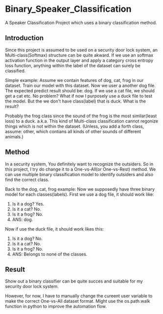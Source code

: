 # Binary_Speaker_Classification
A Speaker Classification Project which uses a binary classification method.

## Introduction
Since this project is assumed to be used on a security door lock system, an Multi-class(Softmax) structure can be quite akward.
If we use an softmax activation function in the output layer and apply a category cross entropy loss function, anything within the label of the dataset can surely be classified.

Simple example: 
Assume we contain features of dog, cat, frog in our dataset. Train our model with this dataset. Now we user a another dog file. The expected predict result should be: dog. If we use a cat file, we should get a cat etc. No problem?
What if now I purposely use a duck file to test the model. But the we don't have class(label) that is duck. What is the result?

Probably the frog class since the sound of the frog is the most similar(least loss) to a duck. a.k.a. This kind of Multi-class classification cannot regonize things which is not within the dataset.
(Unless, you add a forth class, assume: other, which contians all kinds of other sounds of different animals.)

## Method
In a security system, You definitely want to recognize the outsiders. So in this project, I try do change it to a One-vs-All(or One-vs-Rest) method.
We can use multiple binary classification model to identify outsiders and also find the correct class.

Back to the dog, cat, frog example:
Now we supposedly have three binary model for each classes(labels). First we use a dog file, it should work like:
1. Is it a dog? Yes.
2. Is it a cat? No.
3. Is it a frog? No. 
4. ANS: dog.

Now if use the duck file, it should work likes this:
1. Is it a dog? No. 
2. Is it a cat? No.
3. Is it a frog? No. 
4. ANS: Belongs to none of the classes.

## Result
Show out a binary classifier can be quite succes and suitable for my security door lock system. 

However, for now, I have to manually change the cureent user variable to make the correct One-vs-All dataset format. Might use the os.path.walk function in python to improve the automation flow.
